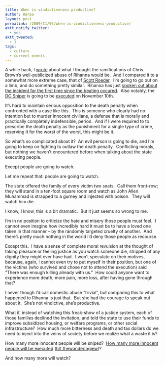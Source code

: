 ```yaml
---
title: When is vindictiveness productive?
author: Harpo
layout: post
permalink: /2009/11/05/when-is-vindictiveness-productive/
aktt_notify_twitter:
  - yes
aktt_tweeted:
  - 1
tags:
  - culture
  - current events
---
```

A while back, I <a href="http://www.harpojaeger.com/2009/07/26/what-chris-brown-and-scott-roeder-have-in-common/" target="_blank">wrote</a> about what I thought the ramifications of Chris Brown&#8217;s well-publicized abuse of Rihanna would be.  And I compared it to a somewhat more extreme case, that of <a href="http://en.wikipedia.org/wiki/Assassination_of_George_Tiller" target="_blank">Scott Roeder</a>.  I&#8217;m going to go out on a limb, and do something pretty similar.  Rihanna has just <a href="http://news.bbc.co.uk/2/hi/entertainment/8345118.stm" target="_blank">spoken out about the incident for the first time since the beating occured</a>.  Also notably, the <a href="http://en.wikipedia.org/wiki/Beltway_sniper_attacks" target="_blank">DC Sniper</a> is going to be <a href="http://www.huffingtonpost.com/2009/11/05/dc-sniper-execution-victi_n_346906.html" target="_blank">executed</a> on November 10th.

It&#8217;s hard to maintain serious opposition to the death penalty when confronted with a case like this.  This is someone who clearly had no intention but to murder innocent civilians, a defense that is morally and practically completely indefensible, period.  And if I were required to to prescribe the death penalty as the punishment for a single type of crime, reserving it for the worst of the worst, this might be it.

So what&#8217;s so complicated about it?  An evil person is going to die, and I&#8217;m going to keep on fighting to outlaw the death penalty.  Conflicting morals, but nothing we haven&#8217;t encountered before when talking about the state executing people.

Except people are going to watch.

Let me repeat that: people are going to watch.

The state offered the family of every victim two seats.  Call them front-row; they will stand in a ten-foot square room and watch as John Allen Muhammad is strapped to a gurney and injected with poison.  They will watch him die.

I know, I know, this is a bit dramatic.  But it just seems so wrong to me.

I&#8217;m in no position to criticize the hate and misery those people must feel.  I cannot even imagine how incredibly hard it must be to have a loved one taken in that manner – by the randomly targeted cruelty of another.  And there&#8217;s pretty much nothing in the world I&#8217;d deny those people as recourse.

Except this.  I have a sense of complete moral revulsion at the thought of taking pleasure or feeling justice as you watch someone die, stripped of any dignity they might ever have had.  I won&#8217;t speculate on their motives, because, again, I cannot even try to put myself in their position, but one of the victims (who survived and chose not to attend the execution) said &#8220;There was enough killing already with us.&#8221;  How could anyone want to experience more death, more pain, more loss, after having gone through that?

I never though I&#8217;d call domestic abuse &#8220;trivial&#8221;, but comparing this to what happened to Rihanna is just that.  But she had the courage to speak out about it.  She&#8217;s not vindictive, she&#8217;s productive.

What if, instead of watching this freak-show of a justice system, each of those families declined the invitation, and told the state to use their funds to improve subsidized housing, or welfare programs, or other social infrastructure?  How much more bitterness and death and tax dollars do we need to inject into the veins of society before we realize what a waste it is?

How many more innocent people will be sniped?  <a href="http://www.newyorker.com/reporting/2009/09/07/090907fa_fact_grann?currentPage=all" target="_blank">How many more innocent people will be executed</a> (<a href="http://twitter.com/thewanderingjew/status/5405642489" target="_blank">h/t thewanderingjew</a>)?

And how many more will watch?